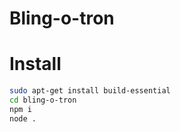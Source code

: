 Bling-o-tron
============

# Install

```sh
sudo apt-get install build-essential
cd bling-o-tron
npm i
node .
```